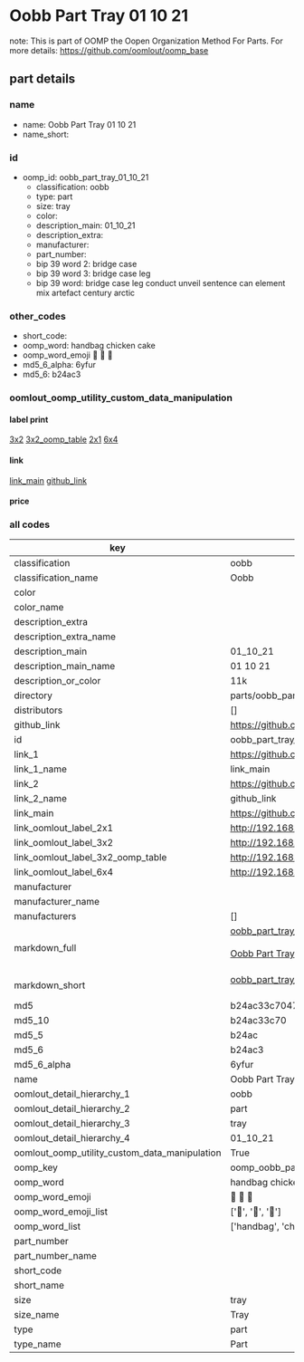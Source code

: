 # Oobb Part Tray 01 10 21  

note: This is part of OOMP the Oopen Organization Method For Parts. For more details: https://github.com/oomlout/oomp_base

##  part details





### name
* name: Oobb Part Tray 01 10 21
* name_short: 
### id
* oomp_id: oobb_part_tray_01_10_21
  * classification: oobb
  * type: part
  * size: tray
  * color: 
  * description_main: 01_10_21
  * description_extra: 
  * manufacturer: 
  * part_number: 
  * bip 39 word 2: bridge case
  * bip 39 word 3: bridge case leg
  * bip 39 word: bridge case leg conduct unveil sentence can element mix artefact century arctic

### other_codes
* short_code: 
* oomp_word: handbag chicken cake
* oomp_word_emoji :handbag: :chicken: :cake:
* md5_6_alpha: 6yfur
* md5_6: b24ac3






### oomlout_oomp_utility_custom_data_manipulation
#### label print
[3x2](http://192.168.1.245:1112/?label=oomp%206yfur)
[3x2_oomp_table](http://192.168.1.107:1112/?label=oomp%206yfur)
[2x1](http://192.168.1.242:1112/?label=oomp%206yfur)
[6x4](http://192.168.1.55:1112/?label=oomp%206yfur)    

#### link

[link_main](https://github.com/oomlout/oomlout_oomp_current_version_messy/tree/main/parts/oobb_part_tray_01_10_21) [github_link](https://github.com/oomlout/oomlout_oomp_part_src/tree/main/parts/oobb_part_tray_01_10_21)                             

#### price







### all codes 
| key | value |  
| --- | --- |  
| classification | oobb |  
| classification_name | Oobb |  
| color |  |  
| color_name |  |  
| description_extra |  |  
| description_extra_name |  |  
| description_main | 01_10_21 |  
| description_main_name | 01 10 21 |  
| description_or_color | 11k |  
| directory | parts/oobb_part_tray_01_10_21 |  
| distributors | [] |  
| github_link | https://github.com/oomlout/oomlout_oomp_part_src/tree/main/parts/oobb_part_tray_01_10_21 |  
| id | oobb_part_tray_01_10_21 |  
| link_1 | https://github.com/oomlout/oomlout_oomp_current_version_messy/tree/main/parts/oobb_part_tray_01_10_21 |  
| link_1_name | link_main |  
| link_2 | https://github.com/oomlout/oomlout_oomp_part_src/tree/main/parts/oobb_part_tray_01_10_21 |  
| link_2_name | github_link |  
| link_main | https://github.com/oomlout/oomlout_oomp_current_version_messy/tree/main/parts/oobb_part_tray_01_10_21 |  
| link_oomlout_label_2x1 | http://192.168.1.242:1112/?label=oomp%206yfur |  
| link_oomlout_label_3x2 | http://192.168.1.245:1112/?label=oomp%206yfur |  
| link_oomlout_label_3x2_oomp_table | http://192.168.1.107:1112/?label=oomp%206yfur |  
| link_oomlout_label_6x4 | http://192.168.1.55:1112/?label=oomp%206yfur |  
| manufacturer |  |  
| manufacturer_name |  |  
| manufacturers | [] |  
| markdown_full | [oobb_part_tray_01_10_21](https://github.com/oomlout/oomlout_oomp_current_version_messy/tree/main/parts/oobb_part_tray_01_10_21)<br>[](https://github.com/oomlout/oomlout_oomp_current_version_messy/tree/main/parts/oobb_part_tray_01_10_21)<br>[Oobb Part Tray 01 10 21](https://github.com/oomlout/oomlout_oomp_current_version_messy/tree/main/parts/oobb_part_tray_01_10_21)<br><br> |  
| markdown_short | [oobb_part_tray_01_10_21](https://github.com/oomlout/oomlout_oomp_current_version_messy/tree/main/parts/oobb_part_tray_01_10_21)<br><br> |  
| md5 | b24ac33c7047a41f0ff732ecfe88c8de |  
| md5_10 | b24ac33c70 |  
| md5_5 | b24ac |  
| md5_6 | b24ac3 |  
| md5_6_alpha | 6yfur |  
| name | Oobb Part Tray 01 10 21 |  
| oomlout_detail_hierarchy_1 | oobb |  
| oomlout_detail_hierarchy_2 | part |  
| oomlout_detail_hierarchy_3 | tray |  
| oomlout_detail_hierarchy_4 | 01_10_21 |  
| oomlout_oomp_utility_custom_data_manipulation | True |  
| oomp_key | oomp_oobb_part_tray_01_10_21 |  
| oomp_word | handbag chicken cake |  
| oomp_word_emoji | :handbag: :chicken: :cake: |  
| oomp_word_emoji_list | [':handbag:', ':chicken:', ':cake:'] |  
| oomp_word_list | ['handbag', 'chicken', 'cake'] |  
| part_number |  |  
| part_number_name |  |  
| short_code |  |  
| short_name |  |  
| size | tray |  
| size_name | Tray |  
| type | part |  
| type_name | Part |  
